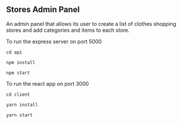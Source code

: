 ## Stores Admin Panel

An admin panel that allows its user to create a list of clothes shopping stores and add categories and items to each store.

To run the express server on port 5000

`cd api`

`npm install`

`npm start`

To run the react app on port 3000

`cd client`

`yarn install`

`yarn start`

